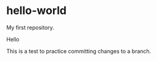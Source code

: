 # hello-world
My first repository.

Hello 

This is a test to practice committing changes to a branch.
